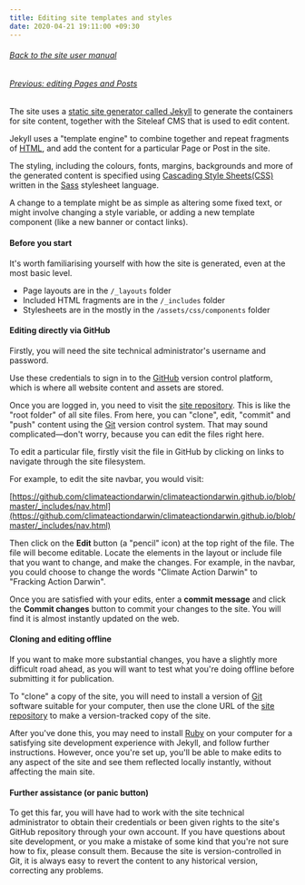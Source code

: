 ```yaml
---
title: Editing site templates and styles
date: 2020-04-21 19:11:00 +09:30
---
```


###### [Back to the site user manual](/administration/)

###### [Previous: editing Pages and Posts](/editing-pages-and-posts/)

The site uses a [static site generator called Jekyll](https://jekyllrb.com/) to generate the containers for site content, together with the Siteleaf CMS that is used to edit content.

Jekyll uses a "template engine" to combine together and repeat fragments of [HTML](https://en.wikipedia.org/wiki/HTML), and add the content for a particular Page or Post in the site.

The styling, including the colours, fonts, margins, backgrounds and more of the generated content is specified using [Cascading Style Sheets(CSS)](https://en.wikipedia.org/wiki/HTML) written in the [Sass](https://en.wikipedia.org/wiki/Sass_(stylesheet_language)) stylesheet language.

A change to a template might be as simple as altering some fixed text, or might involve changing a style variable, or adding a new template component (like a new banner or contact links).

#### Before you start

It's worth familiarising yourself with how the site is generated, even at the most basic level.

* Page layouts are in the `/_layouts` folder
* Included HTML fragments are in the `/_includes` folder
* Stylesheets are in the mostly in the `/assets/css/components` folder

#### Editing directly via GitHub

Firstly, you will need the site technical administrator's username and password.

Use these credentials to sign in to the [GitHub](https://github.com/login) version control platform, which is where all website content and assets are stored.

Once you are logged in, you need to visit the [site repository](https://github.com/climateactiondarwin/climateactiondarwin.github.io/). This is like the "root folder" of all site files. From here, you can "clone", edit, "commit" and "push" content using the [Git](https://en.wikipedia.org/wiki/Git) version control system. That may sound complicated—don't worry, because you can edit the files right here.

To edit a particular file, firstly visit the file in GitHub by clicking on links to navigate through the site filesystem.

For example, to edit the site navbar, you would visit: 

[https://github.com/climateactiondarwin/climateactiondarwin.github.io/blob/master/_includes/nav.html](https://github.com/climateactiondarwin/climateactiondarwin.github.io/blob/master/_includes/nav.html)

Then click on the **Edit** button (a "pencil" icon) at the top right of the file. The file will become editable. Locate the elements in the layout or include file that you want to change, and make the changes. For example, in the navbar, you could choose to change the words "Climate Action Darwin" to "Fracking Action Darwin".

Once you are satisfied with your edits, enter a **commit message** and click the **Commit changes** button to commit your changes to the site. You will find it is almost instantly updated on the web.

#### Cloning and editing offline

If you want to make more substantial changes, you have a slightly more difficult road ahead, as you will want to test what you're doing offline before submitting it for publication.

To "clone" a copy of the site, you will need to install a version of [Git](https://git-scm.com/downloads) software suitable for your computer, then use the clone URL of the [site repository](https://github.com/climateactiondarwin/climateactiondarwin.github.io) to make a version-tracked copy of the site.

After you've done this, you may need to install [Ruby](https://www.ruby-lang.org/en/downloads/) on your computer for a satisfying site development experience with Jekyll, and follow further instructions. However, once you're set up, you'll be able to make edits to any aspect of the site and see them reflected locally instantly, without affecting the main site.

#### Further assistance (or panic button)

To get this far, you will have had to work with the site technical administrator to obtain their credentials or been given rights to the site's GitHub repository through your own account. If you have questions about site development, or you make a mistake of some kind that you're not sure how to fix, please consult them. Because the site is version-controlled in Git, it is always easy to revert the content to any historical version, correcting any problems.